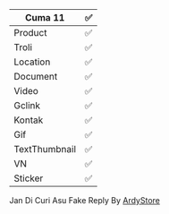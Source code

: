 | Cuma 11 |✅|
| ------------- | ------------- |
| Product |✅|
| Troli |✅|
| Location |✅|
| Document |✅|
| Video |✅|
| Gclink |✅|
| Kontak |✅|
| Gif |✅|
| TextThumbnail |✅|
| VN |✅|
| Sticker |✅|

Jan Di Curi Asu
Fake Reply By [ArdyStore](https://github.com/ArdyBotzz)

